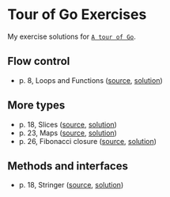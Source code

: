 # Tour of Go Exercises

My exercise solutions for [`A tour of Go`](https://go.dev/tour/list).

## Flow control
- p. 8, Loops and Functions ([source](https://go.dev/tour/flowcontrol/8), [solution](flowcontrol-loops-and-functions.go))
## More types
- p. 18, Slices ([source](https://go.dev/tour/moretypes/18), [solution](moretypes-slices.go))
- p. 23, Maps ([source](https://go.dev/tour/moretypes/23), [solution](moretypes-maps.go))
- p. 26, Fibonacci closure ([source](https://go.dev/tour/moretypes/26), [solution](moretypes-fibonacci-closure.go))
## Methods and interfaces
- p. 18, Stringer ([source](https://go.dev/tour/methods/18), [solution](methods-stringers.go))
